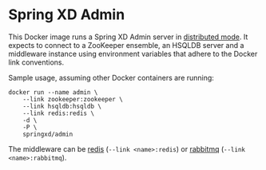 # Spring XD Admin
This Docker image runs a Spring XD Admin server in [distributed mode](http://docs.spring.io/spring-xd/docs/1.0.0.BUILD-SNAPSHOT/reference/html/#running-distributed-mode). It expects
to connect to a ZooKeeper ensemble, an HSQLDB server and a middleware instance using
environment variables that adhere to the Docker link conventions.


Sample usage, assuming other Docker containers are running:

	docker run --name admin \
	    --link zookeeper:zookeeper \
	    --link hsqldb:hsqldb \
	    --link redis:redis \
	    -d \
	    -P \
	    springxd/admin

The middleware can be [redis](https://hub.docker.com/_/redis/) (`--link <name>:redis`) or [rabbitmq](https://hub.docker.com/_/rabbitmq/) (`--link <name>:rabbitmq`).
